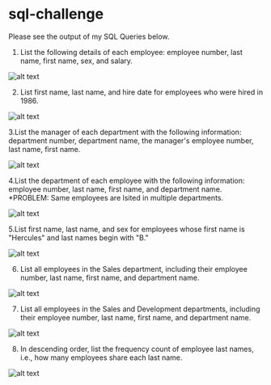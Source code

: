 # sql-challenge

Please see the output of my SQL Queries below.

 1. List the following details of each employee: employee number, last name, first name, sex, and salary.
 
 ![alt text](https://github.com/nadiarichards/sql-challenge/blob/main/EmployeeSQL/Images/SQL_q1.png)
 
 2. List first name, last name, and hire date for employees who were hired in 1986.
 
 ![alt text](https://github.com/nadiarichards/sql-challenge/blob/main/EmployeeSQL/Images/SQL_q2.png)
 
 3.List the manager of each department with the following information: department number, department name, the manager's employee number, last name, first name.
 
 ![alt text](https://github.com/nadiarichards/sql-challenge/blob/main/EmployeeSQL/Images/SQL_q3.png)
 
4.List the department of each employee with the following information: employee number, last name, first name, and department name.
*PROBLEM: Same employees are lsited in multiple departments.

![alt text](https://github.com/nadiarichards/sql-challenge/blob/main/EmployeeSQL/Images/SQL_q4.png)

5.List first name, last name, and sex for employees whose first name is "Hercules" and last names begin with "B."

![alt text](https://github.com/nadiarichards/sql-challenge/blob/main/EmployeeSQL/Images/SQL_q5.png)

6. List all employees in the Sales department, including their employee number, last name, first name, and department name.

![alt text](https://github.com/nadiarichards/sql-challenge/blob/main/EmployeeSQL/Images/SQL_q6.png)

7. List all employees in the Sales and Development departments, including their employee number, last name, first name, and department name.

![alt text](https://github.com/nadiarichards/sql-challenge/blob/main/EmployeeSQL/Images/SQL_q7.png)

8. In descending order, list the frequency count of employee last names, i.e., how many employees share each last name.

![alt text](https://github.com/nadiarichards/sql-challenge/blob/main/EmployeeSQL/Images/SQL_q8.png)
